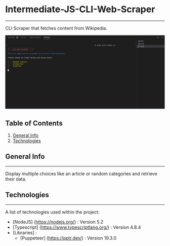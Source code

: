 # Intermediate-JS-CLI-Web-Scraper

---

CLI Scraper that fetches content from Wikipedia.

![Project image](https://github.com/DylanC-Code-L/Intermediate-JS-CLI-Web-Scraper/blob/main/screenshots/github.png?raw=true)

## Table of Contents

1. [General Info](#general-info)
2. [Technologies](#technologies)

## General Info

---

Display multiple choices like an article or random categories and retrieve their data.

## Technologies

---

A list of technologies used within the project:

- [NodeJS] (https://nodejs.org/) : Version 5.2
- [Typescript] (https://www.typescriptlang.org/) : Version 4.8.4
- [Libraries] :
  - [Puppeteer] (https://pptr.dev/) : Version 19.3.0
